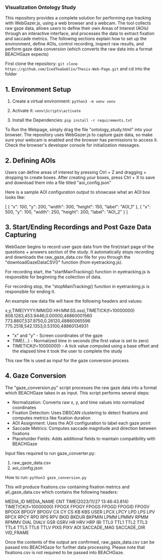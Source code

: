 ### Visualization Ontology Study

This repository provides a complete solution for performing eye tracking with WebGazer.js, using a web browser and a webcam. The tool collects raw gaze data, allows users to define their own Areas of Interest (AOIs) through an interactive interface, and processes the data to extract fixation and saccade metrics. The following sections explain how to set up the environment, define AOIs, control recording, inspect raw results, and perform gaze data conversion (which converts the raw data into a format BEACHGaze expects)

First clone the repository: `git clone https://github.com/IcedTeaGoblin/Thesis-Web-Page.git` and cd into the folder

## 1. Environment Setup

1. Create a virtual environment: `python3 -m venv venv`

2. Activate it: `venv\Scripts\activate`

3. Install the Dependencies: `pip install -r requirements.txt`

To Run the Webpage, simply drag the file "ontology_study.html" into your browser. The repository uses WebGazer.js to capture gaze data, so make sure your webcam is enabled and the browser has permissions to access it. Check the browser's developer console for initialization messages.

## 2. Defining AOIs

Users can define areas of interest by pressing Ctrl + Z and dragging + dropping to create boxes. After creating your boxes, press Ctrl + X to save and download them into a file titled "aoi_config.json"

Here is a sample AOI configuration output to showcase what an AOI box looks like:

[
  {
    "x": 100,
    "y": 200,
    "width": 300,
    "height": 150,
    "label": "AOI_1"
  },
  {
    "x": 500,
    "y": 100,
    "width": 250,
    "height": 200,
    "label": "AOI_2"
  }
]

## 3. Start/Ending Recordings and Post Gaze Data Capturing

WebGazer begins to record user gaze data from the first/start page of the questions + answers section of the study. It automatically stops recording and downloads the raw_gaze_data.csv file for you through the "downloadGazeDataCSV()" function (from eyetracking.js).

For recording start, the "startMainTracking() function in eyetracking.js is responsible for beginning the collection of data.

For recording stop, the "stopMainTracking() function in eyetracking.js is responsible for ending it.

An example raw data file will have the following headers and values:

x,y,TIME(YYYY/MM/DD HH:MM:SS.sss),TIMETICK(f=10000000)
808.1283,453.9446,0.00000,48860001560
773.8807,537.9750,0.26120,48860065596
775.2518,542.1353,0.53100,48860134931

* "x" and "y" - Screen coordinates of the gaze
* TIME(...) - Normalized time in seconds (the first value is set to zero)
* TIMETICK(f=10000000) - A tick value computed using a base offset and the elapsed time it took the user to complete the study

This raw file is used as input for the gaze conversion process

## 4. Gaze Conversion

The "gaze_conversion.py" script processes the raw gaze data into a format which BEACHGaze takes in as input. This script performs several steps:

* Normalization: Converts raw x, y, and time values into normalized coordinates
* Fixation Detection: Uses DBSCAN clustering to detect fixations and computes metrics like fixation duration
* AOI Assignment: Uses the AOI configuration to label each gaze point
* Saccade Metrics: Computes saccade magnitude and direction between fixations
* Placeholder Fields: Adds additional fields to maintain compatibility with BEACHGaze

Input files required to run gaze_converter.py:

1. raw_gaze_data.csv
2. aoi_config.json

How to run: `python3 gaze_conversion.py`

This will produce fixations.csv containing fixation metrics and all_gaze_data.csv which contains the following headers:

MEDIA_ID
MEDIA_NAME
CNT
TIME(2023/11/27 13:46:43.814)
TIMETICK(f=10000000)
FPOGX
FPOGY
FPOGS
FPOGD
FPOGID
FPOGV
BPOGX
BPOGY
BPOGV
CX
CY
CS
KB
KBS
USER
LPCX
LPCY
LPD
LPS
LPV
RPCX
RPCY
RPD
RPS
RPV
BKID
BKDUR
BKPMIN
LPMM
LPMMV
RPMM
RPMMV
DIAL
DIALV
GSR
GSRV
HR
HRV
HRP
IBI
TTL0
TTL1
TTL2
TTL3
TTL4
TTL5
TTL6
TTLV
PIXS
PIXV
AOI
SACCADE_MAG
SACCADE_DIR
VID_FRAME

Once the contents of the output are confirmed, raw_gaze_data.csv can be passed into BEACHGaze for further data processing. Please note that fixations.csv is not required to be passed into BEACHGaze.
